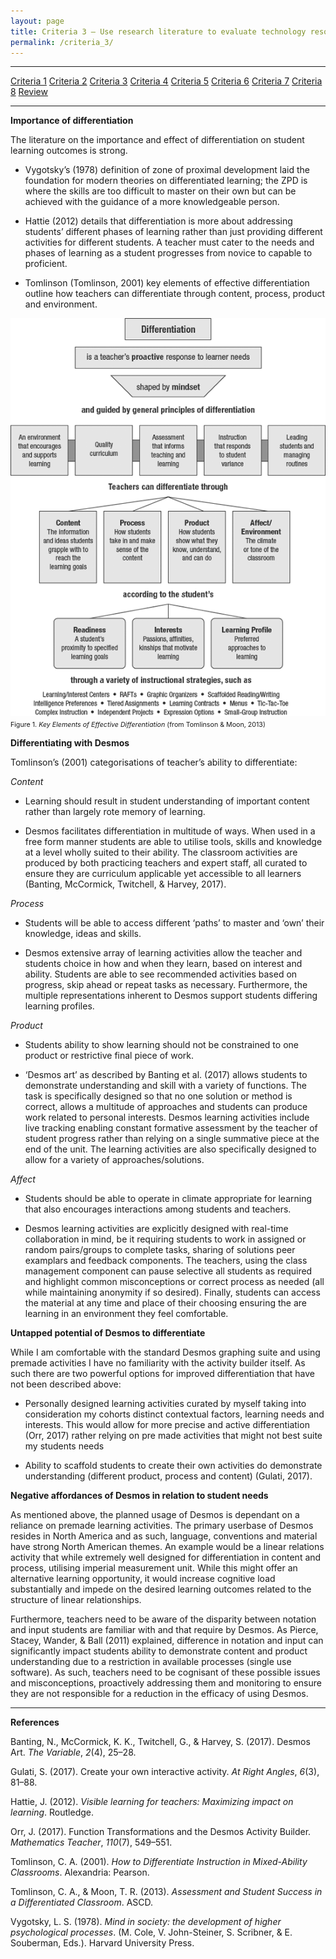 ```yaml
---
layout: page
title: Criteria 3 – Use research literature to evaluate technology resources and their usefulness in meeting individual student needs.
permalink: /criteria_3/
---
```

****
[Criteria 1](http://damienstpierre.com/criteria_1/)
[Criteria 2](http://damienstpierre.com/criteria_2/)
[Criteria 3](http://damienstpierre.com/criteria_3/)
[Criteria 4](http://damienstpierre.com/criteria_4/)
[Criteria 5](http://damienstpierre.com/criteria_5/)
[Criteria 6](http://damienstpierre.com/criteria_6/)
[Criteria 7](http://damienstpierre.com/criteria_7/)
[Criteria 8](http://damienstpierre.com/criteria_8/)
[Review](http://damienstpierre.com/criteria_review/)

****


**Importance of differentiation**

The literature on the importance and effect of differentiation on student
learning outcomes is strong.

-   Vygotsky’s (1978) definition of zone of proximal development laid the
    foundation for modern theories on differentiated learning; the ZPD is where
    the skills are too difficult to master on their own but can be achieved with
    the guidance of a more knowledgeable person.

-   Hattie (2012) details that differentiation is more about addressing
    students’ different phases of learning rather than just providing different
    activities for different students. A teacher must cater to the needs and
    phases of learning as a student progresses from novice to capable to
    proficient.

-   Tomlinson (Tomlinson, 2001) key elements of effective differentiation
    outline how teachers can differentiate through content, process, product and
    environment.


![](media/aa3ae661afbb44a270222c7d72f55d0d.gif)
<SPAN STYLE="font-size: 8pt"> Figure 1. *Key Elements of Effective Differentiation* (from Tomlinson & Moon, 2013) </SPAN>


**Differentiating with Desmos**

Tomlinson’s (2001) categorisations of teacher’s ability to differentiate:

*Content*

-   Learning should result in student understanding of important content rather
    than largely rote memory of learning.

-   Desmos facilitates differentiation in multitude of ways. When used in a free
    form manner students are able to utilise tools, skills and knowledge at a
    level wholly suited to their ability. The classroom activities are produced
    by both practicing teachers and expert staff, all curated to ensure they are
    curriculum applicable yet accessible to all learners (Banting, McCormick,
    Twitchell, & Harvey, 2017).

*Process*

-   Students will be able to access different ‘paths’ to master and ‘own’ their
    knowledge, ideas and skills.

-   Desmos extensive array of learning activities allow the teacher and students
    choice in how and when they learn, based on interest and ability. Students
    are able to see recommended activities based on progress, skip ahead or
    repeat tasks as necessary. Furthermore, the multiple representations
    inherent to Desmos support students differing learning profiles.

*Product*

-   Students ability to show learning should not be constrained to one product
    or restrictive final piece of work.

-   ‘Desmos art’ as described by Banting et al. (2017) allows students to
    demonstrate understanding and skill with a variety of functions. The task is
    specifically designed so that no one solution or method is correct, allows a
    multitude of approaches and students can produce work related to personal
    interests. Desmos learning activities include live tracking enabling
    constant formative assessment by the teacher of student progress rather than
    relying on a single summative piece at the end of the unit. The learning
    activities are also specifically designed to allow for a variety of
    approaches/solutions.

*Affect*

-   Students should be able to operate in climate appropriate for learning that
    also encourages interactions among students and teachers.

-   Desmos learning activities are explicitly designed with real-time
    collaboration in mind, be it requiring students to work in assigned or
    random pairs/groups to complete tasks, sharing of solutions peer examplars
    and feedback components. The teachers, using the class management component
    can pause selective all students as required and highlight common
    misconceptions or correct process as needed (all while maintaining anonymity
    if so desired). Finally, students can access the material at any time and
    place of their choosing ensuring the are learning in an environment they
    feel comfortable.

**Untapped potential of Desmos to differentiate**

While I am comfortable with the standard Desmos graphing suite and using premade
activities I have no familiarity with the activity builder itself. As such there
are two powerful options for improved differentiation that have not been
described above:

-   Personally designed learning activities curated by myself taking into
    consideration my cohorts distinct contextual factors, learning needs and
    interests. This would allow for more precise and active differentiation
    (Orr, 2017) rather relying on pre made activities that might not best suite
    my students needs

-   Ability to scaffold students to create their own activities do demonstrate
    understanding (different product, process and content) (Gulati, 2017).

**Negative affordances of Desmos in relation to student needs**

As mentioned above, the planned usage of Desmos is dependant on a reliance on
premade learning activities. The primary userbase of Desmos resides in North
America and as such, language, conventions and material have strong North
American themes. An example would be a linear relations activity that while
extremely well designed for differentiation in content and process, utilising
imperial measurement unit. While this might offer an alternative learning
opportunity, it would increase cognitive load substantially and impede on the
desired learning outcomes related to the structure of linear relationships.

Furthermore, teachers need to be aware of the disparity between notation and
input students are familiar with and that require by Desmos. As Pierce, Stacey,
Wander, & Ball (2011) explained, difference in notation and input can
significantly impact students ability to demonstrate content and product
understanding due to a restriction in available processes (single use software).
As such, teachers need to be cognisant of these possible issues and
misconceptions, proactively addressing them and monitoring to ensure they are
not responsible for a reduction in the efficacy of using Desmos.


****
**References**

Banting, N., McCormick, K. K., Twitchell, G., & Harvey, S. (2017). Desmos Art.
*The Variable*, *2*(4), 25–28.

Gulati, S. (2017). Create your own interactive activity. *At Right Angles*,
*6*(3), 81–88.

Hattie, J. (2012). *Visible learning for teachers: Maximizing impact on
learning*. Routledge.

Orr, J. (2017). Function Transformations and the Desmos Activity Builder.
*Mathematics Teacher*, *110*(7), 549–551.

Tomlinson, C. A. (2001). *How to Differentiate Instruction in Mixed-Ability
Classrooms*. Alexandria: Pearson.

Tomlinson, C. A., & Moon, T. R. (2013). *Assessment and Student Success in a
Differentiated Classroom*. ASCD.

Vygotsky, L. S. (1978). *Mind in society: the development of higher
psychological processes*. (M. Cole, V. John-Steiner, S. Scribner, & E.
Souberman, Eds.). Harvard University Press.
